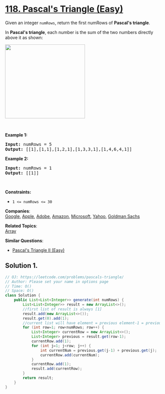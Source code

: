 # [118. Pascal's Triangle (Easy)](https://leetcode.com/problems/pascals-triangle/)

<p>Given an integer <code>numRows</code>, return the first numRows of <strong>Pascal's triangle</strong>.</p>

<p>In <strong>Pascal's triangle</strong>, each number is the sum of the two numbers directly above it as shown:</p>
<img alt="" src="https://upload.wikimedia.org/wikipedia/commons/0/0d/PascalTriangleAnimated2.gif" style="height:240px; width:260px">
<p>&nbsp;</p>
<p><strong>Example 1:</strong></p>
<pre><strong>Input:</strong> numRows = 5
<strong>Output:</strong> [[1],[1,1],[1,2,1],[1,3,3,1],[1,4,6,4,1]]
</pre><p><strong>Example 2:</strong></p>
<pre><strong>Input:</strong> numRows = 1
<strong>Output:</strong> [[1]]
</pre>
<p>&nbsp;</p>
<p><strong>Constraints:</strong></p>

<ul>
	<li><code>1 &lt;= numRows &lt;= 30</code></li>
</ul>

**Companies**:  
[Google](https://leetcode.com/company/google), [Apple](https://leetcode.com/company/apple), [Adobe](https://leetcode.com/company/adobe), [Amazon](https://leetcode.com/company/amazon), [Microsoft](https://leetcode.com/company/microsoft), [Yahoo](https://leetcode.com/company/yahoo), [Goldman Sachs](https://leetcode.com/company/goldman-sachs)

**Related Topics**:  
[Array](https://leetcode.com/tag/array/)

**Similar Questions**:

- [Pascal's Triangle II (Easy)](https://leetcode.com/problems/pascals-triangle-ii/)

## Solution 1.

```java
// OJ: https://leetcode.com/problems/pascals-triangle/
// Author: Please set your name in options page
// Time: O()
// Space: O()
class Solution {
    public List<List<Integer>> generate(int numRows) {
        List<List<Integer>> result = new ArrayList<>();
        //first list of result is always [1]
        result.add(new ArrayList<>());
        result.get(0).add(1);
        //current list will have element = previous element-1 = previous element
        for (int row=1; row<numRows; row++) {
            List<Integer> currentRow = new ArrayList<>();
            List<Integer> previous = result.get(row-1);
            currentRow.add(1);
            for (int j=1; j<row; j++) {
                int currentNum = previous.get(j-1) + previous.get(j);
                currentRow.add(currentNum);
            }
            currentRow.add(1);
            result.add(currentRow);
        }
        return result;
    }
}

```

